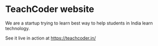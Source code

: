# TeachCoder website

We are a startup trying to learn best way to help students in India learn technology.

See it live in action at <https://teachcoder.in/>
